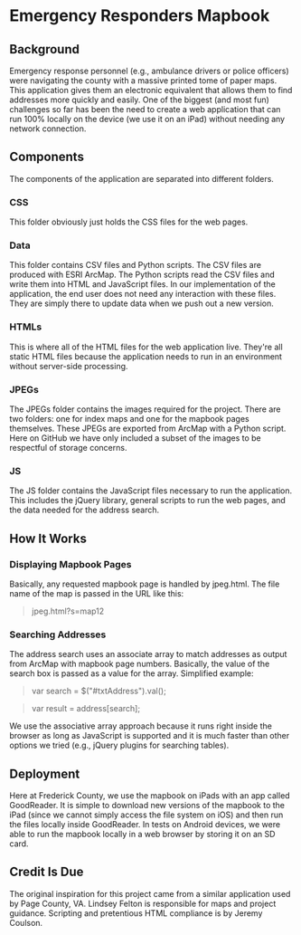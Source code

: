 Emergency Responders Mapbook
============================

Background
----------

Emergency response personnel (e.g., ambulance drivers or police officers) were navigating the county with a massive printed tome of paper maps.  This application gives them an electronic equivalent that allows them to find addresses more quickly and easily.  One of the biggest (and most fun) challenges so far has been the need to create a web application that can run 100% locally on the device (we use it on an iPad) without needing any network connection.  

Components
----------

The components of the application are separated into different folders.

### CSS

This folder obviously just holds the CSS files for the web pages.

### Data

This folder contains CSV files and Python scripts.  The CSV files are produced with ESRI ArcMap.  The Python scripts read the CSV files and write them into HTML and JavaScript files.  In our implementation of the application, the end user does not need any interaction with these files.  They are simply there to update data when we push out a new version.

### HTMLs

This is where all of the HTML files for the web application live.  They're all static HTML files because the application needs to run in an environment without server-side processing.

### JPEGs

The JPEGs folder contains the images required for the project.  There are two folders: one for index maps and one for the mapbook pages themselves.  These JPEGs are exported from ArcMap with a Python script.  Here on GitHub we have only included a subset of the images to be respectful of storage concerns.

### JS

The JS folder contains the JavaScript files necessary to run the application.  This includes the jQuery library, general scripts to run the web pages, and the data needed for the address search.

How It Works
------------

### Displaying Mapbook Pages

Basically, any requested mapbook page is handled by jpeg.html.  The file name of the map is passed in the URL like this:

> jpeg.html?s=map12

### Searching Addresses

The address search uses an associate array to match addresses as output from ArcMap with mapbook page numbers.  Basically, the value of the search box is passed as a value for the array.  Simplified example:

> var search = $("#txtAddress").val();

> var result = address[search];

We use the associative array approach because it runs right inside the browser as long as JavaScript is supported and it is much faster than other options we tried (e.g., jQuery plugins for searching tables).

Deployment
----------

Here at Frederick County, we use the mapbook on iPads with an app called GoodReader.  It is simple to download new versions of the mapbook to the iPad (since we cannot simply access the file system on iOS) and then run the files locally inside GoodReader.  In tests on Android devices, we were able to run the mapbook locally in a web browser by storing it on an SD card.

Credit Is Due
-------------

The original inspiration for this project came from a similar application used by Page County, VA.  Lindsey Felton is responsible for maps and project guidance.  Scripting and pretentious HTML compliance is by Jeremy Coulson.


